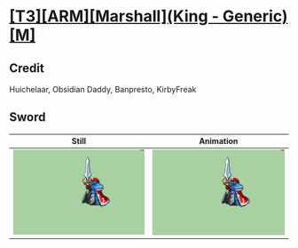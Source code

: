# [\[T3\]\[ARM\]\[Marshall\]\(King - Generic\)\[M\]](../)

## Credit

Huichelaar, Obsidian Daddy, Banpresto, KirbyFreak
	
## Sword

| Still | Animation |
| :---: | :-------: |
| ![Sword still](./Sword_000.png) | ![Sword animation](./Sword.gif) |
